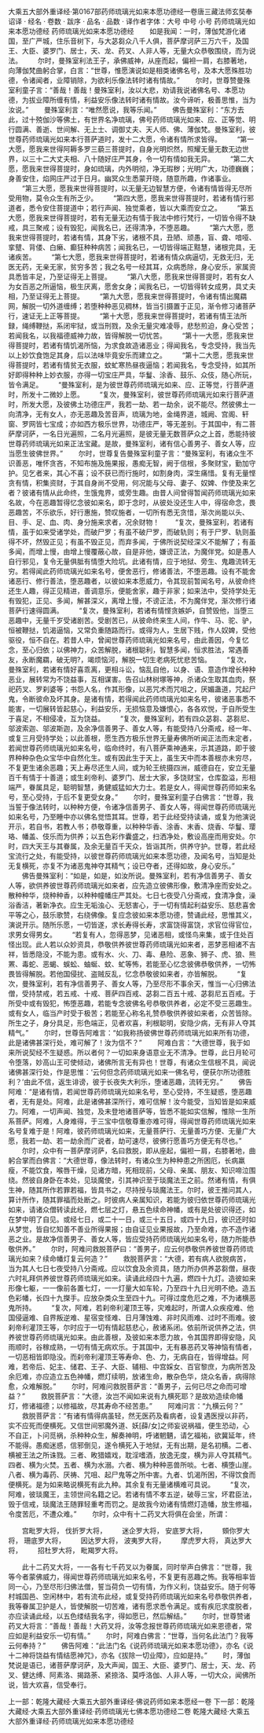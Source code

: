 大乘五大部外重译经·第0167部药师琉璃光如来本愿功德经一卷唐三藏法师玄奘奉诏译
· 经名 · 卷数 · 跋序
· 品名 · 品数 · 译作者字体：大号 中号 小号
药师琉璃光如来本愿功德经
药师琉璃光如来本愿功德经
　　如是我闻：一时，薄伽梵游化诸国，至广严城，住乐音树下，与大苾芻众八千人俱，菩萨摩诃萨三万六千，及国王、大臣、婆罗门、居士，天、龙、药叉、人非人等，无量大众恭敬围绕，而为说法。
　　尔时，曼殊室利法王子，承佛威神，从座而起，偏袒一肩，右膝著地，向薄伽梵曲躬合掌，白言：“世尊，惟愿演说如是相类诸佛名号，及本大愿殊胜功德，令诸闻者，业障销除，为欲利乐像法转时诸有情故。”
　　尔时，世尊赞曼殊室利童子言：“善哉！善哉！曼殊室利，汝以大悲，劝请我说诸佛名号、本愿功德，为拔业障所缠有情，利益安乐像法转时诸有情故。汝今谛听，极善思惟，当为汝说。”
　　曼殊室利言：“唯然愿说，我等乐闻。”
　　佛告曼殊室利：“东方去此，过十殑伽沙等佛土，有世界名净琉璃，佛号药师琉璃光如来、应、正等觉、明行圆满、善逝、世间解、无上士、调御丈夫、天人师、佛、薄伽梵。曼殊室利，彼世尊药师琉璃光如来本行菩萨道时，发十二大愿，令诸有情所求皆得。
　　“第一大愿，愿我来世得阿耨多罗三藐三菩提时，自身光明炽然，照耀无量无数无边世界，以三十二大丈夫相、八十随好庄严其身，令一切有情如我无异。
　　“第二大愿，愿我来世得菩提时，身如琉璃，内外明彻，净无瑕秽；光明广大，功德巍巍；身善安住，焰网庄严过于日月。幽冥众生悉蒙开晓，随意所趣，作诸事业。
　　“第三大愿，愿我来世得菩提时，以无量无边智慧方便，令诸有情皆得无尽所受用物，莫令众生有所乏少。
　　“第四大愿，愿我来世得菩提时，若诸有情行邪道者，悉令安住菩提道中；若行声闻、独觉乘者，皆以大乘而安立之。
　　“第五大愿，愿我来世得菩提时，若有无量无边有情于我法中修行梵行，一切皆令得不缺戒，具三聚戒；设有毁犯，闻我名已，还得清净，不堕恶趣。
　　“第六大愿，愿我来世得菩提时，若诸有情，其身下劣，诸根不具，丑陋、顽愚，盲、聋、喑哑、挛躄、背偻、白癞、癫狂种种病苦；闻我名已，一切皆得端正黠慧，诸根完具，无诸疾苦。
　　“第七大愿，愿我来世得菩提时，若诸有情众病逼切，无救无归，无医无药，无亲无家，贫穷多苦；我之名号一经其耳，众病悉除，身心安乐，家属资具悉皆丰足，乃至证得无上菩提。
　　“第八大愿，愿我来世得菩提时，若有女人为女百恶之所逼恼，极生厌离，愿舍女身；闻我名已，一切皆得转女成男，具丈夫相，乃至证得无上菩提。
　　“第九大愿，愿我来世得菩提时，令诸有情出魔羂网，解脱一切外道缠缚；若堕种种恶见稠林，皆当引摄置于正见，渐令修习诸菩萨行，速证无上正等菩提。
　　“第十大愿，愿我来世得菩提时，若诸有情王法所録，绳缚鞭挞，系闭牢狱，或当刑戮，及余无量灾难凌辱，悲愁煎迫，身心受苦；若闻我名，以我福德威神力故，皆得解脱一切忧苦。
　　“第十一大愿，愿我来世得菩提时，若诸有情饥渴所恼，为求食故造诸恶业；得闻我名，专念受持，我当先以上妙饮食饱足其身，后以法味毕竟安乐而建立之。
　　“第十二大愿，愿我来世得菩提时，若诸有情贫无衣服，蚊虻寒热昼夜逼恼；若闻我名，专念受持，如其所好即得种种上妙衣服，亦得一切宝庄严具，华鬘、涂香、鼓乐、众伎，随心所玩，皆令满足。
　　“曼殊室利，是为彼世尊药师琉璃光如来、应、正等觉，行菩萨道时，所发十二微妙上愿。
　　“复次，曼殊室利，彼世尊药师琉璃光如来行菩萨道时，所发大愿，及彼佛土功德庄严，我若一劫、若一劫余，说不能尽。然彼佛土一向清净，无有女人，亦无恶趣及苦音声，琉璃为地，金绳界道，城阙、宫阁、轩窗、罗网皆七宝成；亦如西方极乐世界，功德庄严，等无差别。于其国中，有二菩萨摩诃萨，一名日光遍照，二名月光遍照，是彼无量无数菩萨众之上首，悉能持彼世尊药师琉璃光如来正法宝藏。是故，曼殊室利，诸有信心善男子、善女人等，应当愿生彼佛世界。”
　　尔时，世尊复告曼殊室利童子言：“曼殊室利，有诸众生不识善恶，唯怀贪吝，不知布施及施果报，愚痴无智，阙于信根，多聚财宝，勤加守护。见乞者来，其心不喜；设不获已而行施时，如割身肉，深生痛惜。复有无量悭贪有情，积集资财，于其自身尚不受用，何况能与父母、妻子、奴婢、作使及来乞者？彼诸有情从此命终，生饿鬼界，或旁生趣。由昔人间曾得暂闻药师琉璃光如来名故，今在恶趣暂得忆念彼如来名，即于念时，从彼处没还生人中，得宿命念，畏恶趣苦，不乐欲乐，好行惠施，赞叹施者，一切所有悉无贪惜，渐次尚能以头、目、手、足、血、肉、身分施来求者，况余财物！
　　“复次，曼殊室利，若诸有情，虽于如来受诸学处，而破尸罗；有虽不破尸罗，而破轨则；有于尸罗、轨则虽得不坏，然毁正见；有虽不毁正见，而弃多闻，于佛所说契经深义不能解了；有虽多闻，而增上慢，由增上慢覆蔽心故，自是非他，嫌谤正法，为魔伴党。如是愚人自行邪见，复令无量俱胝有情堕大险坑。此诸有情，应于地狱、旁生、鬼趣流转无穷。若得闻此药师琉璃光如来名号，便舍恶行，修诸善法，不堕恶趣。设有不能舍诸恶行、修行善法，堕恶趣者，以彼如来本愿威力，令其现前暂闻名号，从彼命终还生人趣，得正见精进，善调意乐，便能舍家，趣于非家；如来法中，受持学处无有毁犯，正见、多闻，解甚深义，离增上慢，不谤正法，不为魔伴党，渐次修行诸菩萨行速得圆满。
　　“复次，曼殊室利，若诸有情悭贪嫉妒，自赞毁他，当堕三恶趣中，无量千岁受诸剧苦。受剧苦已，从彼命终来生人间，作牛、马、驼、驴，恒被鞭挞，饥渴逼恼，又常负重随路而行。或得为人，生居下贱，作人奴婢，受他驱役，恒不自在。若昔人中，曾闻世尊药师琉璃光如来名号，由此善因，今复忆念，至心归依；以佛神力，众苦解脱，诸根聪利，智慧多闻，恒求胜法，常遇善友，永断魔羂，破无明?，竭烦恼河，解脱一切生老病死忧悲苦恼。
　　“复次，曼殊室利，若诸有情好喜乖离，更相斗讼，恼乱自他，以身、语、意造作增长种种恶业，展转常为不饶益事，互相谋害。告召山林树塚等神，杀诸众生取其血肉，祭祀药叉、罗刹婆等；书怨人名，作其形像，以恶咒术而咒咀之，厌媚蛊道，咒起尸鬼，令断彼命及坏其身。是诸有情，若得闻此药师琉璃光如来名号，彼诸恶事悉不能害，一切展转皆起慈心，利益安乐，无损恼意及嫌恨心，各各欢悦，于自所受生于喜足，不相侵凌，互为饶益。
　　“复次，曼殊室利，若有四众苾芻、苾芻尼、邬波索迦、邬波斯迦，及余净信善男子、善女人等，有能受持八分斋戒，经一年、或复三月受持学处；以此善根，愿生西方极乐世界无量寿佛所听闻正法而未定者，若闻世尊药师琉璃光如来名号，临命终时，有八菩萨乘神通来，示其道路，即于彼界种种杂色众宝华中自然化生。或有因此生于天上，虽生天中而本善根亦未穷尽，不复更生诸余恶趣；天上寿尽还生人间，或为轮王统摄四洲，威德自在，安立无量百千有情于十善道；或生刹帝利、婆罗门、居士大家，多饶财宝，仓库盈溢，形相端严，眷属具足，聪明智慧，勇健威猛如大力士。若是女人，得闻世尊药师如来名号，至心受持，于后不复更受女身。”
　　尔时，曼殊室利童子白佛言：“世尊，我当誓于像法转时，以种种方便，令诸净信善男子、善女人等，得闻世尊药师琉璃光如来名号，乃至睡中亦以佛名觉悟其耳。世尊，若于此经受持读诵，或复为他演说开示，若自书，若教人书；恭敬尊重，以种种华香、涂香、末香、烧香、华鬘、璎珞、幡盖、伎乐而为供养；以五色彩作囊盛之，扫洒净处，敷设高座而用安处。尔时，四大天王与其眷属，及余无量百千天众，皆诣其所，供养守护。世尊，若此经宝流行之处，有能受持，以彼世尊药师琉璃光如来本愿功德，及闻名号，当知是处无复横死，亦复不为诸恶鬼神夺其精气；设已夺者，还得如故，身心安乐。”
　　佛告曼殊室利：“如是，如是，如汝所说。曼殊室利，若有净信善男子、善女人等，欲供养彼世尊药师琉璃光如来者，应先造立彼佛形像，敷清净座而安处之。散种种华，烧种种香，以种种幢幡庄严其处。七日七夜受八分斋戒，食清净食，澡浴香洁，著新净衣。应生无垢浊心、无怒害心，于一切有情起利益安乐、慈悲喜舍平等之心，鼓乐歌赞，右绕佛像。复应念彼如来本愿功德，赞诵此经，思惟其义，演说开示。随所乐愿，一切皆遂，求长寿得长寿，求富饶得富饶，求官位得官位，求男女得男女。
　　“若复有人，忽得恶梦，见诸恶相，或怪鸟来集，或于住处百怪出现。此人若以众妙资具，恭敬供养彼世尊药师琉璃光如来者，恶梦恶相诸不吉祥，皆悉隐没，不能为患。或有水、火、刀、毒、悬险、恶象、狮子、虎、狼、熊罴、毒蛇、恶蝎、蜈蚣、蚰蜒、蚊、虻等怖，若能至心忆念彼佛恭敬供养，一切怖畏皆得解脱。若他国侵扰、盗贼反乱，忆念恭敬彼如来者，亦皆解脱。
　　“复次，曼殊室利，若有净信善男子、善女人等，乃至尽形不事余天，惟当一心归佛法僧，受持禁戒，若五戒、十戒、菩萨四百戒、苾芻二百五十戒、苾芻尼五百戒。于所受中或有毁犯，怖堕恶趣，若能专念彼佛名号恭敬供养者，必定不受三恶趣生。或有女人，临当产时受于极苦；若能至心称名礼赞恭敬供养彼如来者，众苦皆除。所生之子，身分具足，形色端正，见者欢喜，利根聪明，安隐少病，无有非人夺其精气。”
　　尔时，世尊告阿难言：“如我称扬彼佛世尊药师琉璃光如来所有功德，此是诸佛甚深行处，难可解了！汝为信不？”
　　阿难白言：“大德世尊，我于如来所说契经不生疑惑。所以者何？一切如来身语意业无不清净。世尊，此日月轮可令堕落，妙高山王可使倾动，诸佛所言无有异也！世尊，有诸众生信根不具，闻说诸佛甚深行处，作是思惟：‘云何但念药师琉璃光如来一佛名号，便获尔所功德胜利？’由此不信，返生诽谤，彼于长夜失大利乐，堕诸恶趣，流转无穷。”
　　佛告阿难：“是诸有情，若闻世尊药师琉璃光如来名号，至心受持，不生疑惑，堕恶趣者，无有是处。阿难，此是诸佛甚深所行，难可信解！汝今能受，当知皆是如来威力。阿难，一切声闻、独觉，及未登地诸菩萨等，皆悉不能如实信解，惟除一生所系菩萨。阿难，人身难得，于三宝中信敬尊重亦难可得，得闻世尊药师琉璃光如来名号复难于是！阿难，彼药师琉璃光如来，无量菩萨行、无量善巧方便、无量广大愿，我若一劫、若一劫余而广说者，劫可速尽，彼佛行愿善巧方便无有尽也。”
　　尔时，众中有一菩萨摩诃萨，名曰救脱，即从座起，偏袒一肩，右膝著地，曲躬合掌而白佛言：“大德世尊，像法转时，有诸众生为种种患之所困厄，长病羸瘦，不能饮食，喉唇干燥，见诸方暗，死相现前，父母、亲属、朋友、知识啼泣围绕。然彼自身卧在本处，见琰魔使，引其神识至于琰魔法王之前。然诸有情，有俱生神，随其所作若罪若福，皆具书之，尽持授与琰魔法王。尔时，彼王推问其人，算计所作，随其罪福而处断之。时彼病人亲属知识，若能为彼归依世尊药师琉璃光如来，请诸众僧转读此经，燃七层之灯，悬五色续命神幡，或有是处彼识得还，如在梦中明了自见。或经七日，或二十一日，或三十五日，或四十九日，彼识还时如从梦觉，皆自忆知善不善业所得果报；由自证见业果报故，乃至命难，亦不造作诸恶之业。是故净信善男子、善女人等，皆应受持药师琉璃光如来名号，随力所能恭敬供养。”
　　尔时，阿难问救脱菩萨曰：“善男子，应云何恭敬供养彼世尊药师琉璃光如来？续命幡灯复云何造？”
　　救脱菩萨言：“大德，若有病人欲脱病苦，当为其人七日七夜受持八分斋戒。应以饮食及余资具，随力所办供养苾芻僧，昼夜六时礼拜供养彼世尊药师琉璃光如来。读诵此经四十九遍，燃四十九灯。造彼如来形像七躯，一一像前各置七灯，一一灯量大如车轮，乃至四十九日光明不绝。造五色彩幡，长四十九搩手。应放杂类众生至四十九。可得过度危厄之难，不为诸横恶鬼所持。
　　“复次，阿难，若刹帝利灌顶王等，灾难起时，所谓人众疾疫难、他国侵逼难、自界叛逆难、星宿变怪难、日月薄蚀难、非时风雨难、过时不雨难。彼刹帝利灌顶王等，尔时应于一切有情起慈悲心，赦诸系闭。依前所说供养之法，供养彼世尊药师琉璃光如来。由此善根，及彼如来本愿力故，令其国界即得安隐，风雨顺时，谷稼成熟，一切有情无病欢乐。于其国中，无有暴恶药叉等神恼有情者，一切恶相皆即隐没。而刹帝利灌顶王等寿命、色、力，无病自在，皆得增益。阿难，若帝后、妃主、储君、王子、大臣、辅相、中宫婇女、百官黎庶，为病所苦及余厄难，亦应造立五色神幡，燃灯续明，放诸生命，散杂色华，烧众名香，病得除愈，众难解脱。”
　　尔时，阿难问救脱菩萨言：“善男子，云何已尽之命而可增益？”
　　救脱菩萨言：“大德，汝岂不闻如来说有九横死耶？是故劝造续命幡灯，修诸福德；以修福故，尽其寿命不经苦患。”
　　阿难问言：“九横云何？”
　　救脱菩萨言：“有诸有情得病虽轻，然无医药及看病者，设复遇医授以非药，实不应死而便横死。又信世间邪魔外道、妖[薛/女]之师妄说祸福，便生恐动，心不自正，卜问觅祸，杀种种众生，解奏神明，呼诸魍魉，请乞福祐，欲冀延年，终不能得。愚痴迷惑，信邪倒见，遂令横死入于地狱，无有出期，是名初横。二者、横被王法之所诛戮。三者、畋猎嬉戏，耽淫嗜酒，放逸无度，横为非人夺其精气。四者、横为火焚。五者、横为水溺。六者、横为种种恶兽所啖。七者、横堕山崖。八者、横为毒药、厌祷、咒咀、起尸鬼等之所中害。九者、饥渴所困，不得饮食而便横死。是为如来略说横死有此九种。其余复有无量诸横难可具说。
　　“复次，阿难，彼琰魔王，主领世间名籍之记。若诸有情不孝五逆，破辱三宝，坏君臣法，毁于信戒，琰魔法王随罪轻重考而罚之。是故我今劝诸有情燃灯造幡，放生修福，令度苦厄，不遭众难。”
　　尔时，众中有十二药叉大将俱在会坐，所谓：

　　宫毗罗大将， 伐折罗大将，
　　迷企罗大将， 安底罗大将，
　　頞你罗大将， 珊底罗大将，
　　因达罗大将， 波夷罗大将，
　　摩虎罗大将， 真达罗大将，
　　招杜罗大将， 毗羯罗大将。

　　此十二药叉大将，一一各有七千药叉以为眷属，同时举声白佛言：“世尊，我等今者蒙佛威力，得闻世尊药师琉璃光如来名号，不复更有恶趣之怖。我等相率皆同一心，乃至尽形归佛法僧，誓当荷负一切有情，为作义利，饶益安乐。随于何等村城国邑、空闲林中，若有流布此经，或复受持药师琉璃光如来名号恭敬供养者，我等眷属卫护是人，皆使解脱一切苦难，诸有愿求悉令满足。或有疾厄求度脱者，亦应读诵此经，以五色缕结我名字，得如愿已，然后解结。”
　　尔时，世尊赞诸药叉大将言：“善哉！善哉！大药叉将，汝等念报世尊药师琉璃光如来恩德者，常应如是利益安乐一切有情。”
　　尔时，阿难白佛言：“世尊，当何名此法门？我等云何奉持？”
　　佛告阿难：“此法门名《说药师琉璃光如来本愿功德》，亦名《说十二神将饶益有情结愿神咒》，亦名《拔除一切业障》，应如是持。”
　　时，薄伽梵说是语已，诸菩萨摩诃萨，及大声闻，国王、大臣、婆罗门、居士，天、龙、药叉、健达缚、阿素洛、揭路荼、紧捺洛、莫呼洛伽、人非人等，一切大众，闻佛所说，皆大欢喜，信受奉行。

上一部：乾隆大藏经·大乘五大部外重译经·佛说药师如来本愿经一卷
下一部：乾隆大藏经·大乘五大部外重译经·药师琉璃光七佛本愿功德经二卷
乾隆大藏经·大乘五大部外重译经·药师琉璃光如来本愿功德经